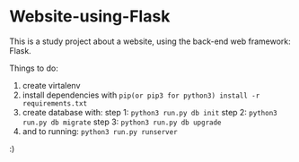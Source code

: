 # Website-using-Flask
This is a study project about a website, using the back-end web framework: Flask.

Things to do:

  1. create virtalenv
  2. install dependencies with `pip(or pip3 for python3) install -r requirements.txt`
  3. create database with:
    step 1: `python3 run.py db init`
    step 2: `python3 run.py db migrate`
    step 3: `python3 run.py db upgrade`
  4. and to running: `python3 run.py runserver`

:)
